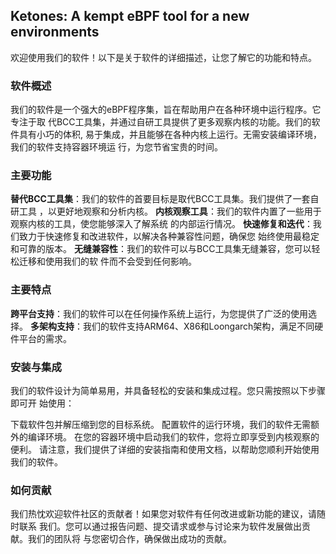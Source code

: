## Ketones: A kempt eBPF tool for a new environments

欢迎使用我们的软件！以下是关于软件的详细描述，让您了解它的功能和特点。

### 软件概述

我们的软件是一个强大的eBPF程序集，旨在帮助用户在各种环境中运行程序。它专注于取
代BCC工具集，并通过自研工具提供了更多观察内核的功能。我们的软件具有小巧的体积,
易于集成，并且能够在各种内核上运行。无需安装编译环境，我们的软件支持容器环境运
行，为您节省宝贵的时间。

### 主要功能

**替代BCC工具集**：我们的软件的首要目标是取代BCC工具集。我们提供了一套自研工具
，以更好地观察和分析内核。
**内核观察工具**：我们的软件内置了一些用于观察内核的工具，使您能够深入了解系统
的内部运行情况。
**快速修复和迭代**：我们致力于快速修复和改进软件，以解决各种兼容性问题，确保您
始终使用最稳定和可靠的版本。
**无缝兼容性**：我们的软件可以与BCC工具集无缝兼容，您可以轻松迁移和使用我们的软
件而不会受到任何影响。

### 主要特点

**跨平台支持**：我们的软件可以在任何操作系统上运行，为您提供了广泛的使用选择。
**多架构支持**：我们的软件支持ARM64、X86和Loongarch架构，满足不同硬件平台的需求。

### 安装与集成

我们的软件设计为简单易用，并具备轻松的安装和集成过程。您只需按照以下步骤即可开
始使用：

下载软件包并解压缩到您的目标系统。
配置软件的运行环境，我们的软件无需额外的编译环境。
在您的容器环境中启动我们的软件，您将立即享受到内核观察的便利。
请注意，我们提供了详细的安装指南和使用文档，以帮助您顺利开始使用我们的软件。

### 如何贡献

我们热忱欢迎软件社区的贡献者！如果您对软件有任何改进或新功能的建议，请随时联系
我们。您可以通过报告问题、提交请求或参与讨论来为软件发展做出贡献。我们的团队将
与您密切合作，确保做出成功的贡献。
